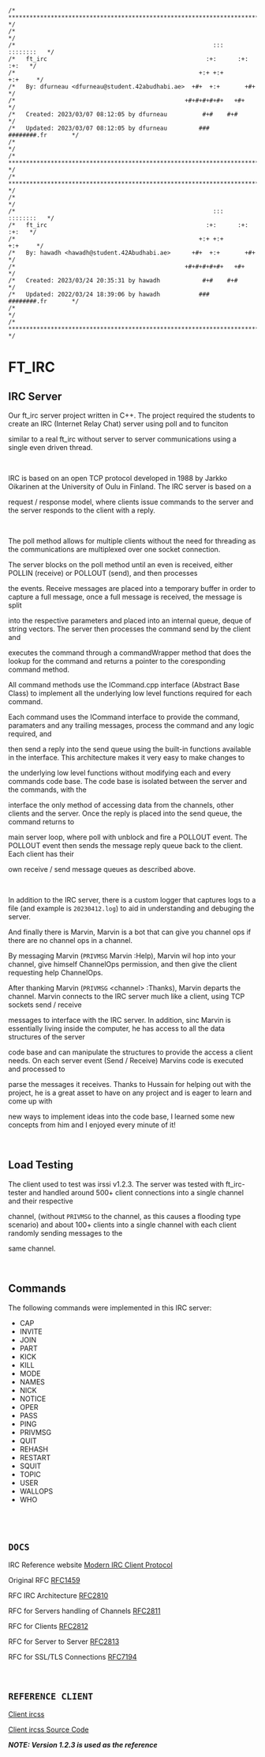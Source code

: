 
```
/* ************************************************************************** */
/*                                                                            */
/*                                                        :::      ::::::::   */
/*   ft_irc                                             :+:      :+:    :+:   */
/*                                                    +:+ +:+         +:+     */
/*   By: dfurneau <dfurneau@student.42abudhabi.ae>  +#+  +:+       +#+        */
/*                                                +#+#+#+#+#+   +#+           */
/*   Created: 2023/03/07 08:12:05 by dfurneau          #+#    #+#             */
/*   Updated: 2023/03/07 08:12:05 by dfurneau         ###   ########.fr       */
/*                                                                            */
/* ************************************************************************** */
/* ************************************************************************** */
/*                                                                            */
/*                                                        :::      ::::::::   */
/*   ft_irc                                             :+:      :+:    :+:   */
/*                                                    +:+ +:+         +:+     */
/*   By: hawadh <hawadh@student.42Abudhabi.ae>      +#+  +:+       +#+        */
/*                                                +#+#+#+#+#+   +#+           */
/*   Created: 2023/03/24 20:35:31 by hawadh            #+#    #+#             */
/*   Updated: 2022/03/24 18:39:06 by hawadh           ###   ########.fr       */
/*                                                                            */
/* ************************************************************************** */

```

# FT_IRC

## IRC Server

Our ft_irc server project written in C++.  The project required the students to create an IRC (Internet Relay Chat) server using poll and to funciton

similar to a real ft_irc without server to server communications using a single even driven thread.

<br>

IRC is based on an open TCP protocol developed in 1988 by Jarkko Oikarinen at the University of Oulu in Finland.  The IRC server is based on a

request / response model, where clients issue commands to the server and the server responds to the client with a reply.

<br>

The poll method allows for multiple clients without the need for threading as the communications are multiplexed over one socket connection.

The server blocks on the poll method until an even is received, either POLLIN (receive) or POLLOUT (send), and then processes

the events.  Receive messages are placed into a temporary buffer in order to capture a full message, once a full message is received, the message is split

into the respective parameters and placed into an internal queue, deque of string vectors.  The server then processes the command send by the client and

executes the command through a commandWrapper method that does the lookup for the command and returns a pointer to the coresponding command method.

All command methods use the ICommand.cpp interface (Abstract Base Class) to implement all the underlying low level functions required for each command.

Each command uses the ICommand interface to provide the command, paramaters and any trailing messages, process the command and any logic required, and

then send a reply into the send queue using the built-in functions available in the interface.  This architecture makes it very easy to make changes to

the underlying low level functions without modifying each and every commands code base.  The code base is isolated between the server and the commands, with the

interface the only method of accessing data from the channels, other clients and the server.  Once the reply is placed into the send queue, the command returns to

main server loop, where poll with unblock and fire a POLLOUT event.  The POLLOUT event then sends the message reply queue back to the client.  Each client has their

own receive / send message queues as described above.

<br>

In addition to the IRC server, there is a custom logger that captures logs to a file (and example is `20230412.log`) to aid in understanding and debuging the server.

And finally there is Marvin, Marvin is a bot that can give you channel ops if there are no channel ops in a channel.

By messaging Marvin (`PRIVMSG` Marvin :Help), Marvin wil hop into your channel, give himself ChannelOps permission, and then give the client requesting help ChannelOps.

After thanking Marvin (`PRIVMSG` \<channel\> :Thanks), Marvin departs the channel.  Marvin connects to the IRC server much like a client, using TCP sockets send / receive

messages to interface with the IRC server.  In addition, sinc Marvin is essentially living inside the computer, he has access to all the data structures of the server

code base and can manipulate the structures to provide the access a client needs.  On each server event (Send / Receive) Marvins code is executed and processed to

parse the messages it receives.  Thanks to Hussain for helping out with the project, he is a great asset to have on any project and is eager to learn and come up with

new ways to implement ideas into the code base, I learned some new concepts from him and I enjoyed every minute of it!

<br>

## Load Testing

The client used to test was irssi v1.2.3.  The server was tested with ft_irc-tester and handled around 500+ client connections into a single channel and their respective

channel, (without `PRIVMSG` to the channel, as this causes a flooding type scenario) and about 100+ clients into a single channel with each client randomly sending messages to the

same channel.

<br>

## Commands

The following commands were implemented in this IRC server:

* CAP
* INVITE
* JOIN
* PART
* KICK
* KILL
* MODE
* NAMES
* NICK
* NOTICE
* OPER
* PASS
* PING
* PRIVMSG
* QUIT
* REHASH
* RESTART
* SQUIT
* TOPIC
* USER
* WALLOPS
* WHO
<br>
<br>

## `DOCS`

IRC Reference website
[Modern IRC Client Protocol](https://modern.ircdocs.horse)

Original RFC
[RFC1459](https://www.rfc-editor.org/rfc/rfc1459)

RFC IRC Architecture
[RFC2810](https://www.rfc-editor.org/rfc/rfc2810)

RFC for Servers handling of Channels
[RFC2811](https://www.rfc-editor.org/rfc/rfc2811)

RFC for Clients
[RFC2812](https://www.rfc-editor.org/rfc/rfc2812)

RFC for Server to Server
[RFC2813](https://www.rfc-editor.org/rfc/rfc2813)

RFC for SSL/TLS Connections
[RFC7194](https://www.rfc-editor.org/rfc/rfc7194)

<br>

## `REFERENCE CLIENT`

[Client ircss](https://irssi.org/)

[Client ircss Source Code](https://github.com/irssi/irssi)

***NOTE: Version 1.2.3 is used as the reference***

